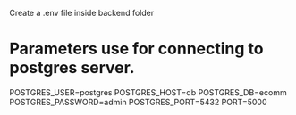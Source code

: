
Create a .env file inside backend folder
# Parameters use for connecting to postgres server.
POSTGRES_USER=postgres
POSTGRES_HOST=db
POSTGRES_DB=ecomm
POSTGRES_PASSWORD=admin
POSTGRES_PORT=5432
PORT=5000




